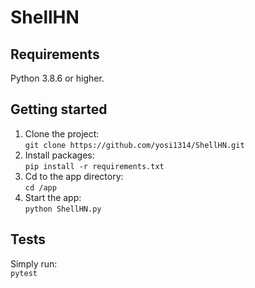 # ShellHN
## Requirements
Python 3.8.6 or higher.
## Getting started
1. Clone the project:  
`git clone https://github.com/yosi1314/ShellHN.git`  
2. Install packages:  
`pip install -r requirements.txt`
3. Cd to the app directory:  
`cd /app`  
4. Start the app:  
`python ShellHN.py`

## Tests
Simply run:  
`pytest`